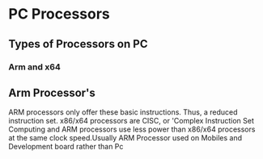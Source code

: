 # PC Processors
## Types of Processors on PC 
### Arm and x64
## Arm Processor's
ARM processors only offer these basic instructions. Thus, a reduced instruction set. x86/x64 processors are CISC, or 'Complex Instruction Set Computing and ARM processors use less power than x86/x64 processors at the same clock speed.Usually ARM Processor used on Mobiles and Development board rather than Pc
